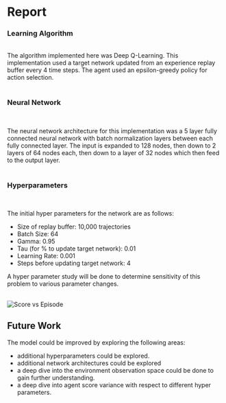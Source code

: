# Report

### Learning Algorithm
</br>
The algorithm implemented here was Deep Q-Learning. This implementation used a target network updated from an experience replay buffer every 4 time steps. The agent used an epsilon-greedy policy for action selection. 
</br>
</br>

### Neural Network
</br>

The neural network architecture for this implementation was a 5 layer fully connected neural network with batch normalization layers between each fully connected layer. The input is expanded to 128 nodes, then down to 2 layers of 64 nodes each, then down to a layer of 32 nodes which then feed to the output layer.
</br>
</br>

### Hyperparameters
</br>

The initial hyper parameters for the network are as follows:
* Size of replay buffer: 10,000 trajectories
* Batch Size: 64
* Gamma: 0.95
* Tau (for % to update target network): 0.01
* Learning Rate: 0.001
* Steps before updating target network: 4

A hyper parameter study will be done to determine sensitivity of this problem to various parameter changes.
</br>
</br>

![Score vs Episode](./model_GAMMA_0_925_05072021_052133.png)


## Future Work

The model could be improved by exploring the following areas:
* additional hyperparameters could be explored.
* additional network architectures could be explored
* a deep dive into the environment observation space could be done to gain further understanding.
* a deep dive into agent score variance with respect to different hyper parameters.
